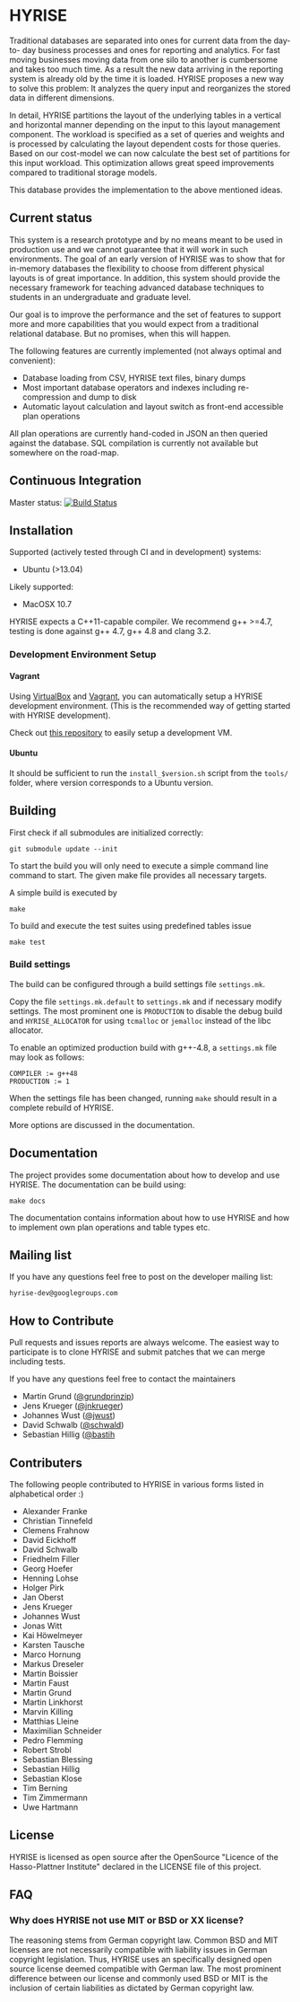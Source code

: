 # HYRISE

Traditional databases are separated into ones for current data from the day-to-
day business processes and ones for reporting and analytics. For fast moving
businesses moving data from one silo to another is cumbersome and takes too
much time. As a result the new data arriving in the reporting system is already
old by the time it is loaded. HYRISE proposes a new way to solve this problem:
It analyzes the query input and reorganizes the stored data in different
dimensions.

In detail, HYRISE partitions the layout of the underlying tables in a vertical
and horizontal manner depending on the input to this layout management
component. The workload is specified as a set of queries and weights and is
processed by calculating the layout dependent costs for those queries. Based on
our cost-model we can now calculate the best set of partitions for this input
workload. This optimization allows great speed improvements compared to
traditional storage models.

This database provides the implementation to the above mentioned ideas. 

## Current status

This system is a research prototype and by no means meant to be used in
production use and we cannot guarantee that it will work in such environments.
The goal of an early version of HYRISE was to show that for in-memory databases
the flexibility to choose from different physical layouts is of great
importance. In addition, this system should provide the necessary framework for
teaching advanced database techniques to students in an undergraduate and
graduate level.

Our goal is to improve the performance and the set of features to support more
and more capabilities that you would expect from a traditional relational
database. But no promises, when this will happen.

The following features are currently implemented (not always optimal and convenient):

  * Database loading from CSV, HYRISE text files, binary dumps 
  * Most important database operators and indexes including re-compression and dump to disk
  * Automatic layout calculation and layout switch as front-end accessible plan operations

All plan operations are currently hand-coded in JSON an then queried against
the database. SQL compilation is currently not available but somewhere on the
road-map.

## Continuous Integration

Master status: [![Build Status](https://travis-ci.org/hyrise/hyrise.png?branch=master)](https://travis-ci.org/hyrise/hyrise)

## Installation

Supported (actively tested through CI and in development) systems:

* Ubuntu (>13.04)

Likely supported:

* MacOSX 10.7

HYRISE expects a C++11-capable compiler. We recommend g++ >=4.7, testing is done against g++ 4.7, g++ 4.8 and clang 3.2.

### Development Environment Setup

#### Vagrant

Using [VirtualBox](http://virtualbox.org) and [Vagrant](http://vagrantup.com), you can automatically setup a HYRISE development environment. (This is the recommended way of getting started with HYRISE development).

Check out [this repository](https://github.com/hyrise/hyrise_puppet/) to easily setup a development VM.

#### Ubuntu

It should be sufficient to run the `install_$version.sh` script from the `tools/` folder, where version corresponds to a Ubuntu version.
  
## Building

First check if all submodules are initialized correctly:

    git submodule update --init

To start the build you will only need to execute a simple command line command
to start. The given make file provides all necessary targets. 

A simple build is executed by

    make

To build and execute the test suites using predefined tables issue

    make test

### Build settings

The build can be configured through a build settings file `settings.mk`.

Copy the file `settings.mk.default` to `settings.mk` and if necessary
modify settings. The most prominent one is `PRODUCTION` to
disable the debug build and `HYRISE_ALLOCATOR` for using `tcmalloc` or
`jemalloc` instead of the libc allocator.

To enable an optimized production build with g++-4.8, a `settings.mk` file 
may look as follows:

    COMPILER := g++48
    PRODUCTION := 1

When the settings file has been changed, running `make` should result in a
complete rebuild of HYRISE.

More options are discussed in the documentation.

## Documentation

The project provides some documentation about how to develop and use HYRISE.
The documentation can be build using:

    make docs

The documentation contains information about how to use HYRISE and how to
implement own plan operations and table types etc. 

## Mailing list

If you have any questions feel free to post on the developer mailing list:

    hyrise-dev@googlegroups.com

## How to Contribute

Pull requests and issues reports are always welcome. The easiest way to
participate is to clone HYRISE and submit patches that we can merge including
tests.

If you have any questions feel free to contact the maintainers

  * Martin Grund ([@grundprinzip](https://github.com/grundprinzip))
  * Jens Krueger ([@jnkrueger](https://github.com/jnkrueger))
  * Johannes Wust ([@jwust](https://github.com/jwust))
  * David Schwalb ([@schwald](https://github.com/schwald))
  * Sebastian Hillig ([@bastih]((https://github.com/bastih))

## Contributers

The following people contributed to HYRISE in various forms listed in
alphabetical order :)

  * Alexander Franke
  * Christian Tinnefeld
  * Clemens Frahnow
  * David Eickhoff
  * David Schwalb
  * Friedhelm Filler
  * Georg Hoefer
  * Henning Lohse
  * Holger Pirk
  * Jan Oberst
  * Jens Krueger
  * Johannes Wust
  * Jonas Witt
  * Kai Höwelmeyer
  * Karsten Tausche
  * Marco Hornung
  * Markus Dreseler
  * Martin Boissier
  * Martin Faust
  * Martin Grund
  * Martin Linkhorst
  * Marvin Killing
  * Matthias Lleine
  * Maximilian Schneider
  * Pedro Flemming
  * Robert Strobl
  * Sebastian Blessing
  * Sebastian Hillig
  * Sebastian Klose
  * Tim Berning
  * Tim Zimmermann
  * Uwe Hartmann

## License

HYRISE is licensed as open source after the OpenSource "Licence of the Hasso-Plattner Institute" declared in the LICENSE file of this project. 

## FAQ 

### Why does HYRISE not use MIT or BSD or XX license?

The reasoning stems from German copyright law. Common BSD and MIT licenses are not necessarily compatible with liability issues in German copyright legislation. Thus, HYRISE uses an specifically designed open source license deemed compatible with German law. The most prominent difference between our license and commonly used BSD or MIT is the inclusion of certain liabilities as dictated by German copyright law.
